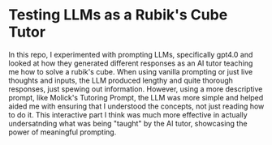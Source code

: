 # Testing LLMs as a Rubik's Cube Tutor
In this repo, I experimented with prompting LLMs, specifically gpt4.0 and looked at how they generated different responses as an AI tutor
teaching me how to solve a rubik's cube.
When using vanilla prompting or just live thoughts and inputs, the LLM produced lengthy and quite thorough responses, just spewing out information.
However, using a more descriptive prompt, like Molick's Tutoring Prompt, the LLM was more simple and helped aided me with ensuring that I understood the concepts, not just reading how to do it. This interactive part I think was much more effective in actually undersatnding what was being "taught" by the AI tutor, showcasing the power of meaningful prompting.